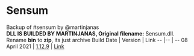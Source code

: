 # Sensum
Backup of #sensum by @martinjanas<br/>
**DLL IS BUILDED BY MARTINJANAS, Original filename:** Sensum.dll.<br/>
Rename **bin** to **zip**, its just archive
Build Date | Version | Link
-- |-- | --
08 April 2021 | [1.12.9](https://github.com/mniafi/sensum/commit/0f3cb0cc9bf702f063d44a5b83833a16e003d290) | [Link](https://github.com/mniafi/sensum/tree/main/1-12-9)
